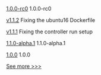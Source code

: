 
[1.0.0-rc0](https://github.com/hyperledger/aries-cloudagent-python/releases/tag/1.0.0-rc0) 1.0.0-rc0

[v1.1.2](https://github.com/hyperledger/indy-node-container/releases/tag/v1.1.2) Fixing the ubuntu16 Dockerfile

[v1.1.1](https://github.com/hyperledger/indy-node-container/releases/tag/v1.1.1) Fixing the controller run setup 

[1.1.0-alpha.1](https://github.com/hyperledger/firefly-sdk-nodejs/releases/tag/1.1.0-alpha.1) 1.1.0-alpha.1

[1.0.0](https://github.com/hyperledger/firefly-sdk-nodejs/releases/tag/1.0.0) 1.0.0


[See more >>>](https://start-here.hyperledger.org/releases)
